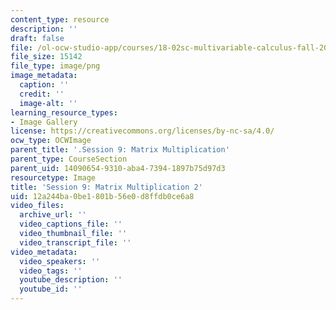 ```yaml
---
content_type: resource
description: ''
draft: false
file: /ol-ocw-studio-app/courses/18-02sc-multivariable-calculus-fall-2010/12a244ba0be1801b56e0d8ffdb0ce6a8_MIT18_02SC_L3Brds_6.png
file_size: 15142
file_type: image/png
image_metadata:
  caption: ''
  credit: ''
  image-alt: ''
learning_resource_types:
- Image Gallery
license: https://creativecommons.org/licenses/by-nc-sa/4.0/
ocw_type: OCWImage
parent_title: '.Session 9: Matrix Multiplication'
parent_type: CourseSection
parent_uid: 14090654-9310-aba4-7394-1897b75d97d3
resourcetype: Image
title: 'Session 9: Matrix Multiplication 2'
uid: 12a244ba-0be1-801b-56e0-d8ffdb0ce6a8
video_files:
  archive_url: ''
  video_captions_file: ''
  video_thumbnail_file: ''
  video_transcript_file: ''
video_metadata:
  video_speakers: ''
  video_tags: ''
  youtube_description: ''
  youtube_id: ''
---
```

